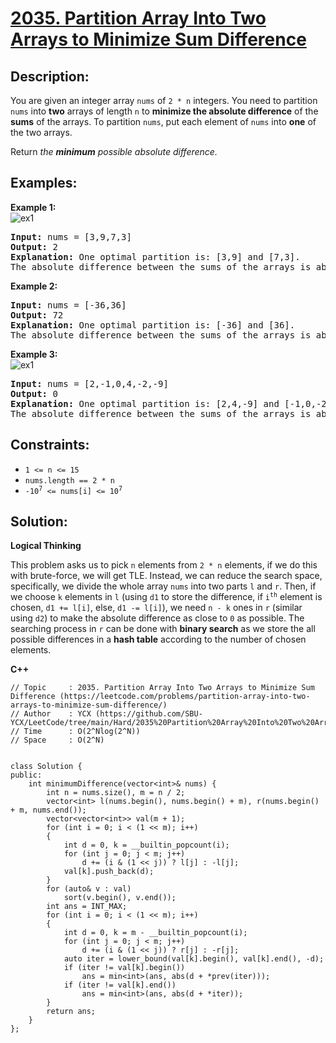# [2035. Partition Array Into Two Arrays to Minimize Sum Difference](https://leetcode.com/problems/partition-array-into-two-arrays-to-minimize-sum-difference/)


## Description:

<p>You are given an integer array <code>nums</code> of <code>2 * n</code> integers. You need to partition <code>nums</code> into <strong>two</strong> arrays of length <code>n</code> to <strong>minimize the absolute difference</strong> of the <strong>sums</strong> of the arrays. To partition <code>nums</code>, put each element of <code>nums</code> into <strong>one</strong> of the two arrays.</p>

<p>Return <em>the <strong>minimum</strong> possible absolute difference.</em></p>


## Examples:

<strong>Example 1:</strong>
<br/>![ex1](https://assets.leetcode.com/uploads/2021/10/02/ex1.png)
<pre>
<strong>Input:</strong> nums = [3,9,7,3]
<strong>Output:</strong> 2
<strong>Explanation:</strong> One optimal partition is: [3,9] and [7,3].
The absolute difference between the sums of the arrays is abs((3 + 9) - (7 + 3)) = 2.
</pre>

<strong>Example 2:</strong>
<pre>
<strong>Input:</strong> nums = [-36,36]
<strong>Output:</strong> 72
<strong>Explanation:</strong> One optimal partition is: [-36] and [36].
The absolute difference between the sums of the arrays is abs((-36) - (36)) = 72.
</pre>

<strong>Example 3:</strong>
<br/>![ex1](https://assets.leetcode.com/uploads/2021/10/02/ex3.png)
<pre>
<strong>Input:</strong> nums = [2,-1,0,4,-2,-9]
<strong>Output:</strong> 0
<strong>Explanation:</strong> One optimal partition is: [2,4,-9] and [-1,0,-2].
The absolute difference between the sums of the arrays is abs((2 + 4 + -9) - (-1 + 0 + -2)) = 0.
</pre>


## Constraints:

<ul>
    <li><code>1 &lt;= n &lt;= 15</code></li>
    <li><code>nums.length == 2 * n</code></li>
    <li><code>-10<sup>7</sup> &lt;= nums[i] &lt;= 10<sup>7</sup></code></li>
</ul>


## Solution:

<strong>Logical Thinking</strong>
<p>This problem asks us to pick <code>n</code> elements from <code>2 * n</code> elements, if we do this with brute-force, we will get TLE. Instead, we can reduce the search space, specifically, we divide the whole array <code>nums</code> into two parts <code>l</code> and <code>r</code>. Then, if we choose <code>k</code> elements in <code>l</code> (using <code>d1</code> to store the difference, if <code>i<sup>th</sup></code> element is chosen, <code>d1 += l[i]</code>, else, <code>d1 -= l[i]</code>), we need <code>n - k</code> ones in <code>r</code> (similar using <code>d2</code>) to make the absolute difference as close to <code>0</code> as possible. The searching process in <code>r</code> can be done with <strong>binary search</strong> as we store the all possible differences in a <strong>hash table</strong> according to the number of chosen elements.</p>


<strong>C++</strong>

```
// Topic     : 2035. Partition Array Into Two Arrays to Minimize Sum Difference (https://leetcode.com/problems/partition-array-into-two-arrays-to-minimize-sum-difference/)
// Author    : YCX (https://github.com/SBU-YCX/LeetCode/tree/main/Hard/2035%20Partition%20Array%20Into%20Two%20Arrays%20to%20Minimize%20Sum%20Difference)
// Time      : O(2^Nlog(2^N))
// Space     : O(2^N)


class Solution {
public:
    int minimumDifference(vector<int>& nums) {
        int n = nums.size(), m = n / 2;
        vector<int> l(nums.begin(), nums.begin() + m), r(nums.begin() + m, nums.end());
        vector<vector<int>> val(m + 1);
        for (int i = 0; i < (1 << m); i++)
        {
            int d = 0, k = __builtin_popcount(i);
            for (int j = 0; j < m; j++)
                d += (i & (1 << j)) ? l[j] : -l[j];
            val[k].push_back(d);
        }
        for (auto& v : val)
            sort(v.begin(), v.end());
        int ans = INT_MAX;
        for (int i = 0; i < (1 << m); i++)
        {
            int d = 0, k = m - __builtin_popcount(i);
            for (int j = 0; j < m; j++)
                d += (i & (1 << j)) ? r[j] : -r[j];
            auto iter = lower_bound(val[k].begin(), val[k].end(), -d);
            if (iter != val[k].begin())
                ans = min<int>(ans, abs(d + *prev(iter)));
            if (iter != val[k].end())
                ans = min<int>(ans, abs(d + *iter));
        }
        return ans;
    }
};
```

